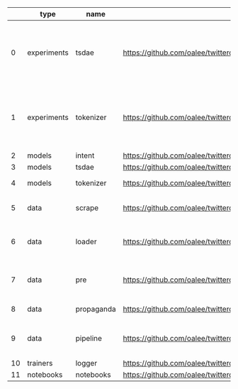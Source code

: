 |    | type        | name       | url                                                                        | short_url                                     | dependencies                                                                                                                                                                                                                                                                                                                                                                                                                                                                                                                                                                   |
|----|-------------|------------|----------------------------------------------------------------------------|-----------------------------------------------|--------------------------------------------------------------------------------------------------------------------------------------------------------------------------------------------------------------------------------------------------------------------------------------------------------------------------------------------------------------------------------------------------------------------------------------------------------------------------------------------------------------------------------------------------------------------------------|
| 0  | experiments | tsdae      | https://github.com/oalee/twitterds/tree/main/twitter/experiments/tsdae     | oalee/twitterds/twitter/experiments/tsdae     | ['--extra-index-url https://download.pytorch.org/whl/torch_stable.html', 'torch>=2.0.0', 'tqdm>=4.65.0', 'numpy>=1.24.3', '-e git+ssh://git@github.com/oalee/sentence-transformers.git@1c2c90b8ce6812fae491944129d10e73a6009f69#egg=sentence_transformers', '-e git+ssh://git@github.com/ilex-paraguariensis/yerbamate.git@b53e93b46537e7de75c8c8cd42f142cfabbaf96b#egg=yerbamate', 'ipdb>=0.13.13', 'https://github.com/oalee/twitterds/tree/main/twitter/trainers/logger', 'https://github.com/oalee/twitterds/tree/main/twitter/data/loader']                               |
| 1  | experiments | tokenizer  | https://github.com/oalee/twitterds/tree/main/twitter/experiments/tokenizer | oalee/twitterds/twitter/experiments/tokenizer | ['--extra-index-url https://download.pytorch.org/whl/torch_stable.html', 'torch>=2.0.0', 'tokenizers>=0.13.3', 'tqdm>=4.65.0', '-e git+ssh://git@github.com/oalee/sentence-transformers.git@1c2c90b8ce6812fae491944129d10e73a6009f69#egg=sentence_transformers', 'sentencepiece>=0.1.97', '-e git+ssh://git@github.com/ilex-paraguariensis/yerbamate.git@b53e93b46537e7de75c8c8cd42f142cfabbaf96b#egg=yerbamate', 'ipdb>=0.13.13', 'https://github.com/oalee/twitterds/tree/main/twitter/trainers/logger', 'https://github.com/oalee/twitterds/tree/main/twitter/data/loader'] |
| 2  | models      | intent     | https://github.com/oalee/twitterds/tree/main/twitter/models/intent         | oalee/twitterds/twitter/models/intent         | ['']                                                                                                                                                                                                                                                                                                                                                                                                                                                                                                                                                                           |
| 3  | models      | tsdae      | https://github.com/oalee/twitterds/tree/main/twitter/models/tsdae          | oalee/twitterds/twitter/models/tsdae          | ['']                                                                                                                                                                                                                                                                                                                                                                                                                                                                                                                                                                           |
| 4  | models      | tokenizer  | https://github.com/oalee/twitterds/tree/main/twitter/models/tokenizer      | oalee/twitterds/twitter/models/tokenizer      | ['-e git+ssh://git@github.com/oalee/sentence-transformers.git@1c2c90b8ce6812fae491944129d10e73a6009f69#egg=sentence_transformers', 'sentencepiece>=0.1.97']                                                                                                                                                                                                                                                                                                                                                                                                                    |
| 5  | data        | scrape     | https://github.com/oalee/twitterds/tree/main/twitter/data/scrape           | oalee/twitterds/twitter/data/scrape           | ['pandas>=1.5.3', 'ipdb>=0.13.13', '-e git+ssh://git@github.com/ilex-paraguariensis/yerbamate.git@b53e93b46537e7de75c8c8cd42f142cfabbaf96b#egg=yerbamate', '-e git+https://github.com/JustAnotherArchivist/snscrape.git@614d4c2029a62d348ca56598f87c425966aaec66#egg=snscrape']                                                                                                                                                                                                                                                                                                |
| 6  | data        | loader     | https://github.com/oalee/twitterds/tree/main/twitter/data/loader           | oalee/twitterds/twitter/data/loader           | ['vaex>=4.16.0', 'pandas>=1.5.3', '-e git+ssh://git@github.com/oalee/sentence-transformers.git@1c2c90b8ce6812fae491944129d10e73a6009f69#egg=sentence_transformers', 'pyspark>=3.4.0', '-e git+ssh://git@github.com/ilex-paraguariensis/yerbamate.git@b53e93b46537e7de75c8c8cd42f142cfabbaf96b#egg=yerbamate']                                                                                                                                                                                                                                                                  |
| 7  | data        | pre        | https://github.com/oalee/twitterds/tree/main/twitter/data/pre              | oalee/twitterds/twitter/data/pre              | ['vaex>=4.16.0', 'tqdm>=4.65.0', 'pandas>=1.5.3', 'fastparquet>=2023.2.0', 'pyarrow>=9.0.0', 'numpy>=1.24.3', '-e git+ssh://git@github.com/ilex-paraguariensis/yerbamate.git@b53e93b46537e7de75c8c8cd42f142cfabbaf96b#egg=yerbamate', 'ipdb>=0.13.13', 'https://github.com/oalee/twitterds/tree/main/twitter/loader/prepro']                                                                                                                                                                                                                                                   |
| 8  | data        | propaganda | https://github.com/oalee/twitterds/tree/main/twitter/data/propaganda       | oalee/twitterds/twitter/data/propaganda       | ['-e git+ssh://git@github.com/ilex-paraguariensis/yerbamate.git@b53e93b46537e7de75c8c8cd42f142cfabbaf96b#egg=yerbamate', 'ipdb>=0.13.13']                                                                                                                                                                                                                                                                                                                                                                                                                                      |
| 9  | data        | pipeline   | https://github.com/oalee/twitterds/tree/main/twitter/data/pipeline         | oalee/twitterds/twitter/data/pipeline         | ['vaex>=4.16.0', 'python_bidi>=0.4.2', 'pandas>=1.5.3', 'numpy>=1.24.3', 'arabic_reshaper>=3.0.0', 'pyspark>=3.4.0', 'dask>=2023.3.2', 'matplotlib>=3.7.1', '-e git+ssh://git@github.com/ilex-paraguariensis/yerbamate.git@b53e93b46537e7de75c8c8cd42f142cfabbaf96b#egg=yerbamate', 'ipdb>=0.13.13', 'https://github.com/oalee/twitterds/tree/main/twitter/loader/spark']                                                                                                                                                                                                      |
| 10 | trainers    | logger     | https://github.com/oalee/twitterds/tree/main/twitter/trainers/logger       | oalee/twitterds/twitter/trainers/logger       | ['tqdm>=4.65.0']                                                                                                                                                                                                                                                                                                                                                                                                                                                                                                                                                               |
| 11 | notebooks   | notebooks  | https://github.com/oalee/twitterds/tree/main/twitter/notebooks/notebooks   | oalee/twitterds/twitter/notebooks/notebooks   | ['']                                                                                                                                                                                                                                                                                                                                                                                                                                                                                                                                                                           |